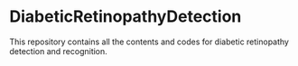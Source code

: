 # DiabeticRetinopathyDetection
This repository contains all the contents and codes for diabetic retinopathy detection and recognition.
